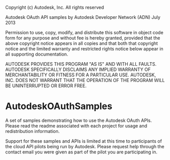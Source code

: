 Copyright (c) Autodesk, Inc. All rights reserved 

Autodesk OAuth API samples
by Autodesk Developer Network (ADN)
July 2013


Permission to use, copy, modify, and distribute this software in
object code form for any purpose and without fee is hereby granted, 
provided that the above copyright notice appears in all copies and 
that both that copyright notice and the limited warranty and
restricted rights notice below appear in all supporting 
documentation.

AUTODESK PROVIDES THIS PROGRAM "AS IS" AND WITH ALL FAULTS. 
AUTODESK SPECIFICALLY DISCLAIMS ANY IMPLIED WARRANTY OF
MERCHANTABILITY OR FITNESS FOR A PARTICULAR USE.  AUTODESK, INC. 
DOES NOT WARRANT THAT THE OPERATION OF THE PROGRAM WILL BE
UNINTERRUPTED OR ERROR FREE.
 
 
 
 AutodeskOAuthSamples
====================

A set of samples demonstrating how to use the Autodesk OAuth APIs. Please read the readme associated with each project for usage and redistribution information.

Support for these samples and APIs is limited at this time to participants of the cloud API pilots being run by Autodesk. Please request help through the contact email you were given as part of the pilot you are participating in.
